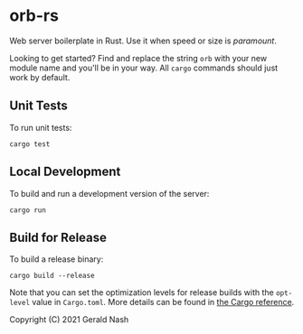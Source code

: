 # orb-rs

Web server boilerplate in Rust. Use it when speed or size is _paramount_.

Looking to get started? Find and replace the string `orb` with your new module name and you'll be in your way. All `cargo` commands should just work by default.

## Unit Tests

To run unit tests:

```
cargo test
```

## Local Development

To build and run a development version of the server:

```
cargo run
```

## Build for Release

To build a release binary:

```
cargo build --release
```

Note that you can set the optimization levels for release builds with the `opt-level` value in `Cargo.toml`. More details can be found in [the Cargo reference](https://doc.rust-lang.org/cargo/reference/profiles.html#opt-level).

Copyright (C) 2021 Gerald Nash
